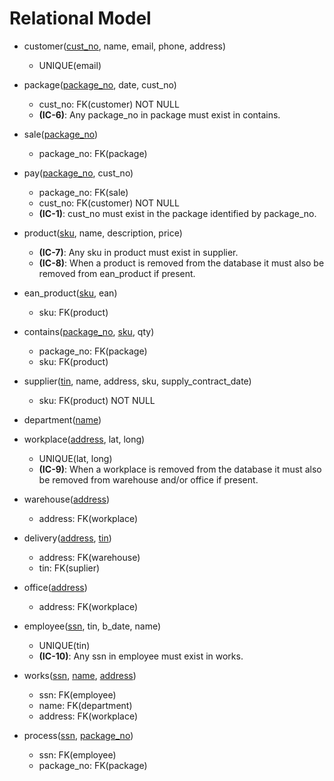 # Relational Model

- customer(<ins>cust_no</ins>, name, email, phone, address)
    - UNIQUE(email)

- package(<ins>package_no</ins>, date, cust_no)
    - cust_no: FK(customer) NOT NULL
    - **(IC-6)**: Any package_no in package must exist in contains.

- sale(<ins>package_no</ins>)
    - package_no: FK(package)

- pay(<ins>package_no</ins>, cust_no)
    - package_no: FK(sale)
    - cust_no: FK(customer) NOT NULL
    - **(IC-1)**: cust_no must exist in the package identified by package_no.

- product(<ins>sku</ins>, name, description, price)
    - **(IC-7)**: Any sku in product must exist in supplier.
    - **(IC-8)**: When a product is removed from the database it must also be removed from ean_product if present.

- ean_product(<ins>sku</ins>, ean)
    - sku: FK(product)

- contains(<ins>package_no</ins>, <ins>sku</ins>, qty)
    - package_no: FK(package)
    - sku: FK(product)

- supplier(<ins>tin</ins>, name, address, sku, supply_contract_date)
    - sku: FK(product) NOT NULL

- department(<ins>name</ins>)

- workplace(<ins>address</ins>, lat, long)
    - UNIQUE(lat, long)
    - **(IC-9)**: When a workplace is removed from the database it must also be removed from warehouse and/or office if present.

- warehouse(<ins>address</ins>)
    - address: FK(workplace)

- delivery(<ins>address</ins>, <ins>tin</ins>)
    - address: FK(warehouse)
    - tin: FK(suplier)

- office(<ins>address</ins>)
    - address: FK(workplace)

- employee(<ins>ssn</ins>, tin, b_date, name)
    - UNIQUE(tin)
    - **(IC-10)**: Any ssn in employee must exist in works.

- works(<ins>ssn</ins>, <ins>name</ins>, <ins>address</ins>)
    - ssn: FK(employee)
    - name: FK(department)
    - address: FK(workplace)

- process(<ins>ssn</ins>, <ins>package_no</ins>)
    - ssn: FK(employee)
    - package_no: FK(package)
